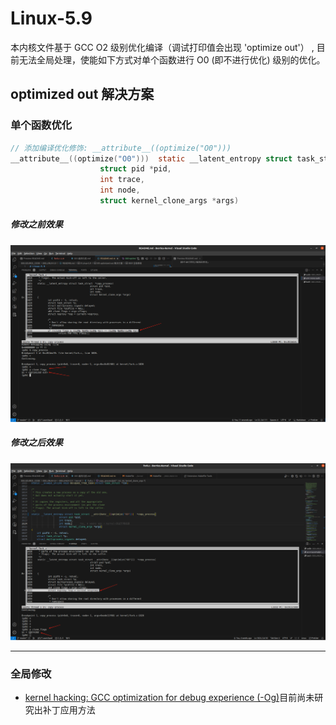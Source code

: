# Linux-5.9
本内核文件基于 GCC O2 级别优化编译（调试打印值会出现  'optimize out'） , 目前无法全局处理，使能如下方式对单个函数进行 O0 (即不进行优化) 级别的优化。

## optimized out 解决方案
### 单个函数优化
```c
// 添加编译优化修饰: __attribute__((optimize("O0"))) 
__attribute__((optimize("O0")))  static __latent_entropy struct task_struct  *copy_process(
					struct pid *pid,
					int trace,
					int node,
					struct kernel_clone_args *args)
```
##### 修改之前效果
![001-optimize-O2.png](./IMGS/001-optimize-O2.png)

##### 修改之后效果
![001-optimize-O0.png](./IMGS/000-optimize-O0.png)

---

### 全局修改
- [kernel hacking: GCC optimization for debug experience (-Og)](https://lwn.net/Articles/753201/)目前尚未研究出补丁应用方法